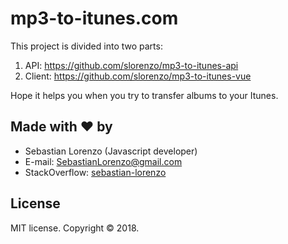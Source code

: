 # mp3-to-itunes.com

This project is divided into two parts:

 1. API: https://github.com/slorenzo/mp3-to-itunes-api
 2. Client: https://github.com/slorenzo/mp3-to-itunes-vue

Hope it helps you when you try to transfer albums to your Itunes.

  
## Made with ❤ by

- Sebastian Lorenzo (Javascript developer)
- E-mail: [SebastianLorenzo@gmail.com](mailto:SebastianLorenzo@gmail.com)
- StackOverflow: [sebastian-lorenzo](http://stackoverflow.com/users/1741027/sebastian-lorenzo?tab=profile)

## License

MIT license. Copyright © 2018.
